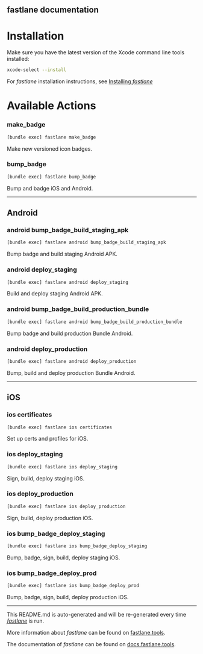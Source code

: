 fastlane documentation
----

# Installation

Make sure you have the latest version of the Xcode command line tools installed:

```sh
xcode-select --install
```

For _fastlane_ installation instructions, see [Installing _fastlane_](https://docs.fastlane.tools/#installing-fastlane)

# Available Actions

### make_badge

```sh
[bundle exec] fastlane make_badge
```

Make new versioned icon badges.

### bump_badge

```sh
[bundle exec] fastlane bump_badge
```

Bump and badge iOS and Android.

----


## Android

### android bump_badge_build_staging_apk

```sh
[bundle exec] fastlane android bump_badge_build_staging_apk
```

Bump badge and build staging Android APK.

### android deploy_staging

```sh
[bundle exec] fastlane android deploy_staging
```

Build and deploy staging Android APK.

### android bump_badge_build_production_bundle

```sh
[bundle exec] fastlane android bump_badge_build_production_bundle
```

Bump badge and build production Bundle Android.

### android deploy_production

```sh
[bundle exec] fastlane android deploy_production
```

Bump, build and deploy production Bundle Android.

----


## iOS

### ios certificates

```sh
[bundle exec] fastlane ios certificates
```

Set up certs and profiles for iOS.

### ios deploy_staging

```sh
[bundle exec] fastlane ios deploy_staging
```

Sign, build, deploy staging iOS.

### ios deploy_production

```sh
[bundle exec] fastlane ios deploy_production
```

Sign, build, deploy production iOS.

### ios bump_badge_deploy_staging

```sh
[bundle exec] fastlane ios bump_badge_deploy_staging
```

Bump, badge, sign, build, deploy staging iOS.

### ios bump_badge_deploy_prod

```sh
[bundle exec] fastlane ios bump_badge_deploy_prod
```

Bump, badge, sign, build, deploy production iOS.

----

This README.md is auto-generated and will be re-generated every time [_fastlane_](https://fastlane.tools) is run.

More information about _fastlane_ can be found on [fastlane.tools](https://fastlane.tools).

The documentation of _fastlane_ can be found on [docs.fastlane.tools](https://docs.fastlane.tools).
